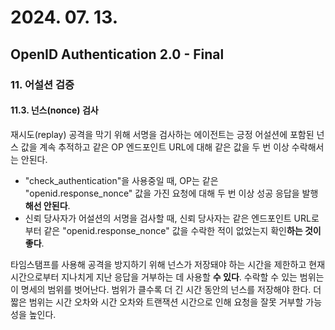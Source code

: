 # 2024. 07. 13.

## OpenID Authentication 2.0 - Final

### 11. 어설션 검증

#### 11.3. 넌스(nonce) 검사

재시도(replay) 공격을 막기 위해 서명을 검사하는 에이전트는 긍정 어설션에 포함된 넌스 값을 계속 추적하고 같은 OP 엔드포인트 URL에 대해 같은 값을 두 번 이상 수락해서는 안된다.

* "check_authentication"을 사용중일 때, OP는 같은 "openid.response_nonce" 값을 가진 요청에 대해 두 번 이상 성공 응답을 발행**해선 안된다**.
* 신뢰 당사자가 어설션의 서명을 검사할 때, 신뢰 당사자는 같은 엔드포인트 URL로부터 같은 "openid.response_nonce" 값을 수락한 적이 없었는지 확인**하는 것이 좋다**.

타임스탬프를 사용해 공격을 방지하기 위해 넌스가 저장돼야 하는 시간을 제한하고 현재 시간으로부터 지나치게 지난 응답을 거부하는 데 사용할 **수 있다**. 수락할 수 있는 범위는 이 명세의 범위를 벗어난다. 범위가 클수록 더 긴 시간 동안의 넌스를 저장해야 한다. 더 짧은 범위는 시간 오차와 시간 오차와 트랜잭션 시간으로 인해 요청을 잘못 거부할 가능성을 높인다.

